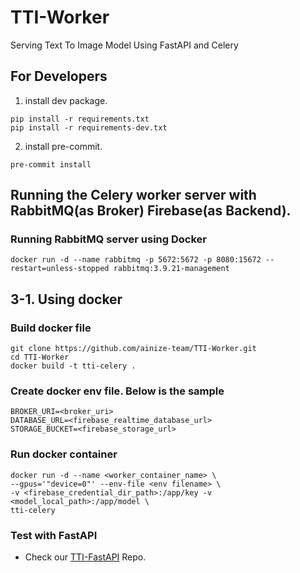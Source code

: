 # TTI-Worker

Serving Text To Image Model Using FastAPI and Celery

## For Developers

1. install dev package.

```shell
pip install -r requirements.txt
pip install -r requirements-dev.txt
```

2. install pre-commit.

```shell
pre-commit install
```

## Running the Celery worker server with RabbitMQ(as Broker) Firebase(as Backend).

### Running RabbitMQ server using Docker

```shell
docker run -d --name rabbitmq -p 5672:5672 -p 8080:15672 --restart=unless-stopped rabbitmq:3.9.21-management
```

## 3-1. Using docker

### Build docker file

```
git clone https://github.com/ainize-team/TTI-Worker.git
cd TTI-Worker
docker build -t tti-celery .
```

### Create docker env file. Below is the sample

```
BROKER_URI=<broker_uri>
DATABASE_URL=<firebase_realtime_database_url>
STORAGE_BUCKET=<firebase_storage_url>
```

### Run docker container

```
docker run -d --name <worker_container_name> \
--gpus='"device=0"' --env-file <env filename> \
-v <firebase_credential_dir_path>:/app/key -v <model_local_path>:/app/model \
tti-celery
```

### Test with FastAPI

- Check our [TTI-FastAPI](https://github.com/ainize-team/TTI-FastAPI) Repo.
